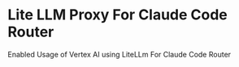 # Lite LLM Proxy For Claude Code Router
Enabled Usage of Vertex AI using LiteLLm For Claude Code Router
